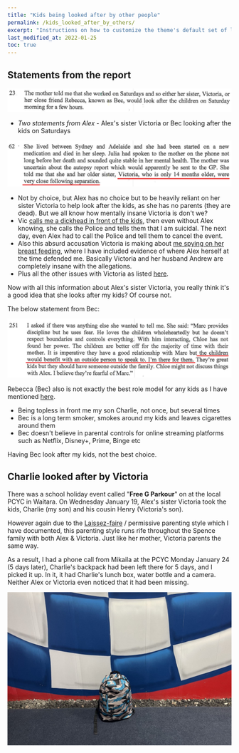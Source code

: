 ```yaml
---
title: "Kids being looked after by other people"
permalink: /kids_looked_after_by_others/
excerpt: "Instructions on how to customize the theme's default set of layouts, includes, and stylesheets when using the Ruby Gem version."
last_modified_at: 2022-01-25
toc: true
---
```

## Statements from the report

![](../blobs/reportkidslookedafter/report_kidslookedafter1.png)

- *Two statements from Alex* - Alex's sister Victoria or Bec looking after the kids on Saturdays

![](../blobs/reportkidslookedafter/report_kidslookedafter2.png)

- Not by choice, but Alex has no choice but to be heavily reliant on her sister Victoria to help look after the kids, as she has no parents (they are dead). But we all know how mentally insane Victoria is don't we? 
- Vic [calls me a dickhead in front of the kids](/marcseparation/vic_calling_me_a_dickhead/), then even without Alex knowing, she calls the Police and tells them that I am suicidal. The next day, even Alex had to call the Police and tell them to cancel the event. 
- Also this absurd accusation Victoria is making about [me spying on her breast feeding](/marcseparation/breast_feeding_spy_allegation/), where I have included evidence of where Alex herself at the time defended me. Basically Victoria and her husband Andrew are completely insane with the allegations. 
- Plus all the other issues with Victoria as listed [here](/marcseparation/alex_sister_victoria/).

Now with all this information about Alex's sister Victoria, you really think it's a good idea that she looks after my kids? Of course not. 

The below statement from Bec:

![](../blobs/beckids/report_bec_kids.png)

Rebecca (Bec) also is not exactly the best role model for any kids as I have mentioned [here](/marcseparation/alex_friend_bec/).

- Being topless in front me my son Charlie, not once, but several times
- Bec is a long term smoker, smokes around my kids and leaves cigarettes around them
- Bec doesn't believe in parental controls for online streaming platforms such as Netflix, Disney+, Prime, Binge etc

Having Bec look after my kids, not the best choice. 

## Charlie looked after by Victoria

There was a school holiday event called "**Free G Parkour**" on at the local PCYC in Waitara. On Wednesday January 19, Alex's sister Victoria took the kids, Charlie (my son) and his cousin Henry (Victoria's son). 

However again due to the [Laissez-faire](/marcseparation/alex_parenting/#alexs-parenting-style) / permissive parenting style which I have documented, this parenting style runs rife throughout the Spence family with both Alex & Victoria. Just like her mother, Victoria parents the same way. 

As a result, I had a phone call from Mikaila at the PCYC Monday January 24 (5 days later), Charlie's backpack had been left there for 5 days, and I picked it up. In it, it had Charlie's lunch box, water bottle and a camera. Neither Alex or Victoria even noticed that it had been missing. 

![](../blobs/reportkidslookedafter/pcyc_charlie_backpack.png)
